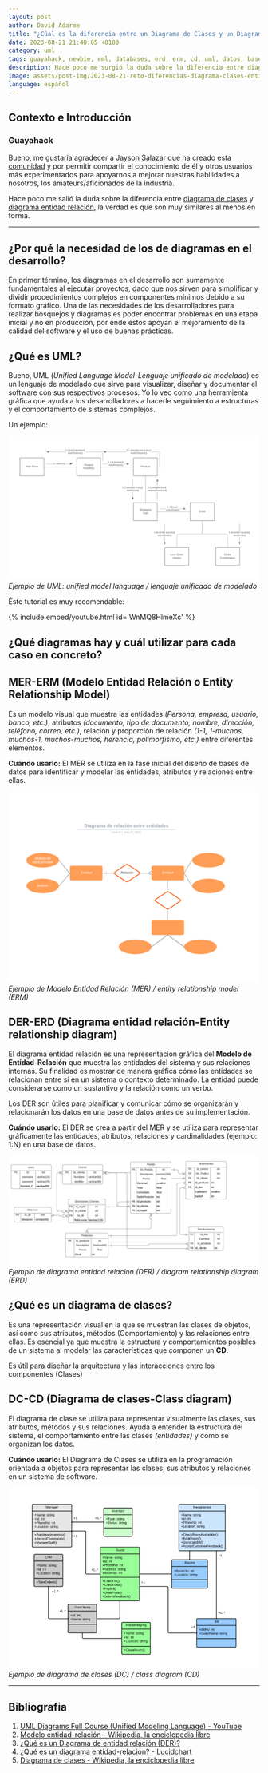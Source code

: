 ```yaml
---
layout: post
author: David Adarme
title: "¿Cúal es la diferencia entre un Diagrama de Clases y un Diagrama de Entidad Relación?"
date: 2023-08-21 21:40:05 +0100
category: uml
tags: guayahack, newbie, eml, databases, erd, erm, cd, uml, datos, bases de datos, diagramas
description: Hace poco me surgió la duda sobre la diferencia entre diagrama de clases y diagrama entidad relación, la verdad es que son muy similares al menos en forma. A continuación veremos conceptos, diferencias y similitudes...
image: assets/post-img/2023-08-21-reto-diferencias-diagrama-clases-entidad-relacion/preview-reto-diferencias-diagrama-clases-entidad-relacion.png
language: español
---
```


## Contexto e Introducción

### Guayahack

Bueno, me gustaría agradecer a [Jayson Salazar](https://guayahack.co/community/member/jdsalaro) que ha creado esta [comunidad](https://guayahack.co) y por permitir compartir el conocimiento de él y otros usuarios más experimentados para apoyarnos a mejorar nuestras habilidades a nosotros, los amateurs/aficionados de la industria.

Hace poco me salió la duda sobre la diferencia entre [diagrama de clases](#dc-cd-diagrama-de-clases-class-diagram) y [diagrama entidad relación](#der-erd-diagrama-entidad-relaci%C3%B3n-entity-relationship-diagram), la verdad es que son muy similares al menos en forma.

---

## ¿Por qué la necesidad de los de diagramas en el desarrollo?

En primer término, los diagramas en el desarrollo son sumamente fundamentales al ejecutar proyectos, dado que nos sirven para simplificar y dividir procedimientos complejos en componentes mínimos debido a su formato gráfico. Una de las necesidades de los desarrolladores para realizar bosquejos y diagramas es poder encontrar problemas en una etapa inicial y no en producción, por ende éstos apoyan el mejoramiento de la calidad del software y el uso de buenas prácticas.

## ¿Qué es UML?

Bueno, UML (_Unified Language Model-Lenguaje unificado de modelado_) es un lenguaje de modelado que sirve para visualizar, diseñar y documentar el software con sus respectivos procesos. Yo lo veo como una herramienta gráfica que ayuda a los desarrolladores a hacerle seguimiento a estructuras y el comportamiento de sistemas complejos.

Un ejemplo: 

![19](../assets/post-img/2023-08-21-reto-diferencias-diagrama-clases-entidad-relacion/uml.png)
_Ejemplo de UML: unified model language / lenguaje unificado de modelado_

Éste tutorial es muy recomendable:

{% include embed/youtube.html id='WnMQ8HlmeXc' %}

## ¿Qué diagramas hay y cuál utilizar para cada caso en concreto?

## MER-ERM (Modelo Entidad Relación o Entity Relationship Model)

Es un modelo visual que muestra las entidades _(Persona, empresa, usuario, banco, etc.)_, atributos _(documento, tipo de documento, nombre, dirección, teléfono, correo, etc.)_, relación y proporción de relación _(1-1, 1-muchos, muchos-1, muchos-muchos, herencia, polimorfismo, etc.)_ entre diferentes elementos.

**Cuándo usarlo:** El MER se utiliza en la fase inicial del diseño de bases de datos para identificar y modelar las entidades, atributos y relaciones entre ellas.

![Ejemplo de Modelo Entidad Relación](../assets/post-img/2023-08-21-reto-diferencias-diagrama-clases-entidad-relacion/uml-example.png)
_Ejemplo de Modelo Entidad Relación (MER) / entity relationship model (ERM)_

## DER-ERD (Diagrama entidad relación-Entity relationship diagram)

El diagrama entidad relación es una representación gráfica del **Modelo de Entidad-Relación** que muestra  las entidades del sistema y sus relaciones internas. Su finalidad es mostrar de manera gráfica cómo las entidades se relacionan entre sí en un sistema o contexto determinado. La entidad puede considerarse como un sustantivo y la relación como un verbo.

Los DER son útiles para planificar y comunicar cómo se organizarán y relacionarán los datos en una base de datos antes de su implementación.

**Cuándo usarlo:** El DER se crea a partir del MER y se utiliza para representar gráficamente las entidades, atributos, relaciones y cardinalidades (ejemplo: 1:N) en una base de datos.

![Ejemplo de diagrama entidad relacion (DER) / diagram relationship diagram (ERD)](../assets/post-img/2023-08-21-reto-diferencias-diagrama-clases-entidad-relacion/der.jpg)
_Ejemplo de diagrama entidad relacion (DER) / diagram relationship diagram (ERD)_

## ¿Qué es un diagrama de clases?

Es una representación visual en la que se muestran las clases de objetos, así como sus atributos, métodos (Comportamiento) y las relaciones entre ellas. Es esencial ya que muestra la estructura y comportamientos posibles de un sistema al modelar las características que componen un **CD**.

Es útil para diseñar la arquitectura y las interacciones entre los componentes (Clases)

## DC-CD (Diagrama de clases-Class diagram)

El diagrama de clase se utiliza para representar visualmente las clases, sus atributos, métodos y sus relaciones. Ayuda a entender la estructura del sistema, el comportamiento entre las clases _(entidades)_  y como se organizan los datos.

**Cuándo usarlo:** El Diagrama de Clases se utiliza en la programación orientada a objetos para representar las clases, sus atributos y relaciones en un sistema de software.

![Ejemplo de diagrama de clases (DC) / class diagram (CD)](../assets/post-img/2023-08-21-reto-diferencias-diagrama-clases-entidad-relacion/diagrama-de-clases.png)
_Ejemplo de diagrama de clases (DC) / class diagram (CD)_

---

## Bibliografia

1. [UML Diagrams Full Course (Unified Modeling Language) - YouTube](https://www.youtube.com/embed/WnMQ8HlmeXc)
2. [Modelo entidad-relación - Wikipedia, la enciclopedia libre](https://es.wikipedia.org/wiki/Modelo_entidad-relaci%C3%B3n)
3. [¿Qué es un Diagrama de entidad relación (DER)?](https://www.edrawsoft.com/es/what-is-entity-relationship-diagram-erd.html)
4. [¿Qué es un diagrama entidad-relación? - Lucidchart](https://www.lucidchart.com/pages/es/que-es-un-diagrama-entidad-relacion)
5. [Diagrama de clases - Wikipedia, la enciclopedia libre](https://es.wikipedia.org/wiki/Diagrama_de_clases)